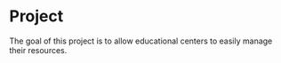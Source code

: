 # Project
The goal of this project is to allow educational centers to easily manage their resources.
